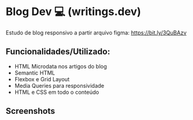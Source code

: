 
# Blog Dev 💻 (writings.dev)

Estudo de blog responsivo a partir arquivo figma: https://bit.ly/3QuBAzv




## Funcionalidades/Utilizado:

- HTML Microdata nos artigos do blog
- Semantic HTML
- Flexbox e Grid Layout
- Media Queries para responsividade
- HTML e CSS em todo o conteúdo


## Screenshots


